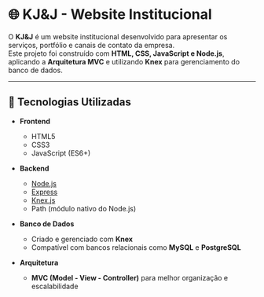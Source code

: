 # 🌐 KJ&J - Website Institucional

O **KJ&J** é um website institucional desenvolvido para apresentar os serviços, portfólio e canais de contato da empresa.  
Este projeto foi construído com **HTML, CSS, JavaScript e Node.js**, aplicando a **Arquitetura MVC** e utilizando **Knex** para gerenciamento do banco de dados.

---

## 🚀 Tecnologias Utilizadas

- **Frontend**
  - HTML5
  - CSS3
  - JavaScript (ES6+)

- **Backend**
  - [Node.js](https://nodejs.org/)
  - [Express](https://expressjs.com/)
  - [Knex.js](https://knexjs.org/)
  - Path (módulo nativo do Node.js)

- **Banco de Dados**
  - Criado e gerenciado com **Knex**
  - Compatível com bancos relacionais como **MySQL** e **PostgreSQL**

- **Arquitetura**
  - **MVC (Model - View - Controller)** para melhor organização e escalabilidade


